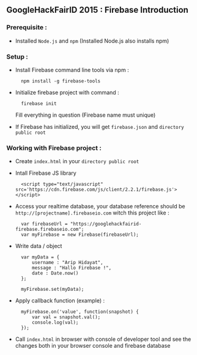 ## GoogleHackFairID 2015 : Firebase Introduction

### Prerequisite :
* Installed `Node.js` and `npm` (Installed Node.js also installs npm)

### Setup :
* Install Firebase command line tools via npm :
	
		npm install -g firebase-tools

* Initialize firebase project with command :

		firebase init

	Fill everything in question (Firebase name must unique)

* If Firebase has initialized, you will get `firebase.json` and `directory public root`

### Working with Firebase project :
* Create `index.html` in your `directory public root`
* Intall Firebase JS library

		<script type="text/javascript" src='https://cdn.firebase.com/js/client/2.2.1/firebase.js'></script>

* Access your realtime database, your database reference should be `http://[projectname].firebaseio.com` witch this project like :

		var firebaseUrl = "https://googlehackfairid-firebase.firebaseio.com";
		var myFirebase = new Firebase(firebaseUrl);

* Write data / object

		var myData = {
			username : "Arip Hidayat",
			message : "Hallo Firebase !",
			date : Date.now()
		};
	
		myFirebase.set(myData);

* Apply callback function (example) : 

		myFirebase.on('value', function(snapshot) {
			var val = snapshot.val();
			console.log(val);
		});

* Call `index.html` in browser with console of developer tool and see the changes both in your browser console and firebase database 